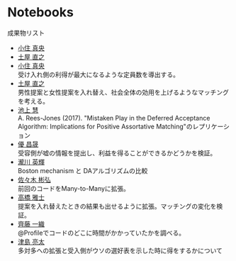 # Notebooks

成果物リスト

* [小住 真央](http://nbviewer.jupyter.org/github/m21kosumi/MyMatching.jl/blob/master/MyMatching_demo3.ipynb?flush_cache=true)
* [土屋 直之](http://nbviewer.jupyter.org/github/NTsuchiya0127/MyMatching.jl/blob/master/MyMatching_demo2.ipynb)
* [小住 真央](http://nbviewer.jupyter.org/github/m21kosumi/MyMatching.jl/blob/master/MyMatching_demo3.ipynb?flush_cache=true)  
  受け入れ側の利得が最大になるような定員数を導出する。
* [土屋 直之](http://nbviewer.jupyter.org/github/NTsuchiya0127/MyMatching.jl/blob/master/MyMatching_demo2.ipynb)  
  男性提案と女性提案を入れ替え、社会全体の効用を上げるようなマッチングを考える。
* [池上 慧](http://nbviewer.jupyter.org/github/keiikegami/DefferedAcceptance.jl/blob/master/Rees-Jones.ipynb)  
  A. Rees-Jones (2017). "Mistaken Play in the Deferred Acceptance Algorithm: Implications for Positive Assortative Matching"のレプリケーション
* [優 昌晟](http://nbviewer.jupyter.org/github/4kizuki/AkizukiMatching.jl/blob/master/da-lie.ipynb)  
  受容側が嘘の情報を提出し、利益を得ることができるかどうかを検証。
* [瀧川 英輝](http://nbviewer.jupyter.org/github/EikiTakigawa/MyMatching.jl/blob/master/Boston_mechanism%28demo%29.ipynb)  
  Boston mechanism と DAアルゴリズムの比較
* [佐々木 彬弘](http://nbviewer.jupyter.org/github/akihirosasaki/MyMatchingA.jl/blob/master/src/test.2.ipynb)  
  前回のコードをMany-to-Manyに拡張。
* [高橋 雅士](http://nbviewer.jupyter.org/github/masashitshit/MyMatching.jl/blob/master/Homework%205.ipynb)  
  提案を入れ替えたときの結果も出せるように拡張。マッチングの変化を検証。
* [齊藤 一織](http://nbviewer.jupyter.org/github/IoriS/MyMatching.jl/blob/master/%E8%AA%B2%E9%A1%8C5.ipynb)  
  @Profileでコードのどこに時間がかかっていたかを調べる。
* [津島 亮太](http://nbviewer.jupyter.org/github/R-Tsushima/MyMatching.jl/blob/master/src/Deferred_Acceptance_demo3.ipynb)  
  多対多への拡張と受入側がウソの選好表を示した時に得をするかについて
